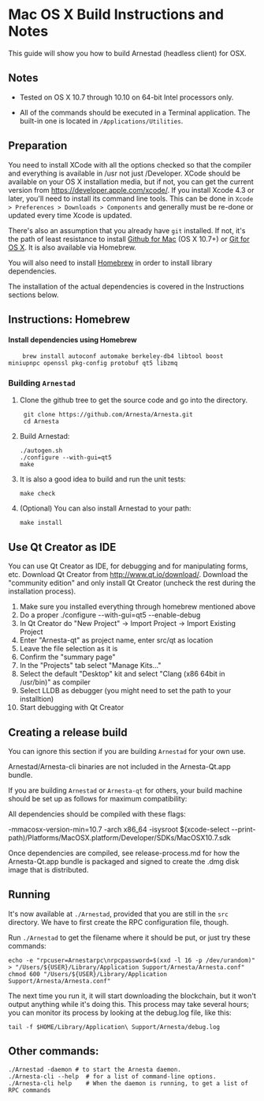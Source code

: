 Mac OS X Build Instructions and Notes
====================================
This guide will show you how to build Arnestad (headless client) for OSX.

Notes
-----

* Tested on OS X 10.7 through 10.10 on 64-bit Intel processors only.

* All of the commands should be executed in a Terminal application. The
built-in one is located in `/Applications/Utilities`.

Preparation
-----------

You need to install XCode with all the options checked so that the compiler
and everything is available in /usr not just /Developer. XCode should be
available on your OS X installation media, but if not, you can get the
current version from https://developer.apple.com/xcode/. If you install
Xcode 4.3 or later, you'll need to install its command line tools. This can
be done in `Xcode > Preferences > Downloads > Components` and generally must
be re-done or updated every time Xcode is updated.

There's also an assumption that you already have `git` installed. If
not, it's the path of least resistance to install [Github for Mac](https://mac.github.com/)
(OS X 10.7+) or
[Git for OS X](https://code.google.com/p/git-osx-installer/). It is also
available via Homebrew.

You will also need to install [Homebrew](http://brew.sh) in order to install library
dependencies.

The installation of the actual dependencies is covered in the Instructions
sections below.

Instructions: Homebrew
----------------------

#### Install dependencies using Homebrew

        brew install autoconf automake berkeley-db4 libtool boost miniupnpc openssl pkg-config protobuf qt5 libzmq

### Building `Arnestad`

1. Clone the github tree to get the source code and go into the directory.

        git clone https://github.com/Arnesta/Arnesta.git
        cd Arnesta

2.  Build Arnestad:

        ./autogen.sh
        ./configure --with-gui=qt5
        make

3.  It is also a good idea to build and run the unit tests:

        make check

4.  (Optional) You can also install Arnestad to your path:

        make install

Use Qt Creator as IDE
------------------------
You can use Qt Creator as IDE, for debugging and for manipulating forms, etc.
Download Qt Creator from http://www.qt.io/download/. Download the "community edition" and only install Qt Creator (uncheck the rest during the installation process).

1. Make sure you installed everything through homebrew mentioned above
2. Do a proper ./configure --with-gui=qt5 --enable-debug
3. In Qt Creator do "New Project" -> Import Project -> Import Existing Project
4. Enter "Arnesta-qt" as project name, enter src/qt as location
5. Leave the file selection as it is
6. Confirm the "summary page"
7. In the "Projects" tab select "Manage Kits..."
8. Select the default "Desktop" kit and select "Clang (x86 64bit in /usr/bin)" as compiler
9. Select LLDB as debugger (you might need to set the path to your installtion)
10. Start debugging with Qt Creator

Creating a release build
------------------------
You can ignore this section if you are building `Arnestad` for your own use.

Arnestad/Arnesta-cli binaries are not included in the Arnesta-Qt.app bundle.

If you are building `Arnestad` or `Arnesta-qt` for others, your build machine should be set up
as follows for maximum compatibility:

All dependencies should be compiled with these flags:

 -mmacosx-version-min=10.7
 -arch x86_64
 -isysroot $(xcode-select --print-path)/Platforms/MacOSX.platform/Developer/SDKs/MacOSX10.7.sdk

Once dependencies are compiled, see release-process.md for how the Arnesta-Qt.app
bundle is packaged and signed to create the .dmg disk image that is distributed.

Running
-------

It's now available at `./Arnestad`, provided that you are still in the `src`
directory. We have to first create the RPC configuration file, though.

Run `./Arnestad` to get the filename where it should be put, or just try these
commands:

    echo -e "rpcuser=Arnestarpc\nrpcpassword=$(xxd -l 16 -p /dev/urandom)" > "/Users/${USER}/Library/Application Support/Arnesta/Arnesta.conf"
    chmod 600 "/Users/${USER}/Library/Application Support/Arnesta/Arnesta.conf"

The next time you run it, it will start downloading the blockchain, but it won't
output anything while it's doing this. This process may take several hours;
you can monitor its process by looking at the debug.log file, like this:

    tail -f $HOME/Library/Application\ Support/Arnesta/debug.log

Other commands:
-------

    ./Arnestad -daemon # to start the Arnesta daemon.
    ./Arnesta-cli --help  # for a list of command-line options.
    ./Arnesta-cli help    # When the daemon is running, to get a list of RPC commands
